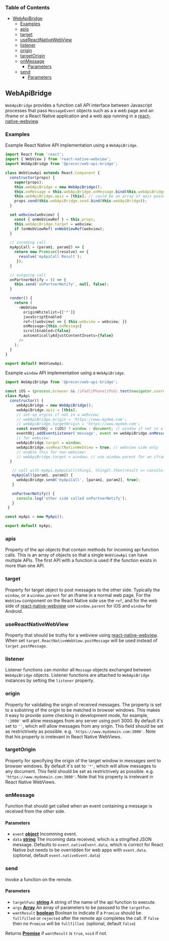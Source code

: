 <!-- Generated by documentation.js. Update this documentation by updating the source code. -->

### Table of Contents

-   [WebApiBridge][1]
    -   [Examples][2]
    -   [apis][3]
    -   [target][4]
    -   [useReactNativeWebView][5]
    -   [listener][6]
    -   [origin][7]
    -   [targetOrigin][8]
    -   [onMessage][9]
        -   [Parameters][10]
    -   [send][11]
        -   [Parameters][12]

## WebApiBridge

`WebApiBridge` provides a function call API interface between Javascript processes that pass `MessageEvent`
objects such as a a web page and an iframe or a React Native application and
a web app running in a [react-native-webview][13].

### Examples

Example React Native API implementation using a `WebApiBridge`.


```javascript
import React from 'react';
import { WebView } from 'react-native-webview';
import WebApiBridge from '@precor/web-api-bridge';

class WebViewApi extends React.Component {
  constructor(props) {
    super(props);
    this.webApiBridge = new WebApiBridge();
    this.onMessage = this.webApiBridge.onMessage.bind(this.webApiBridge);
    this.webApiBridge.apis = [this]; // could be an array of apis passed as a prop instead
    props.send(this.webApiBridge.send.bind(this.webApiBridge));
  }

  set webview(webview) {
    const { onWebViewRef } = this.props;
    this.webApiBridge.target = webview;
    if (onWebViewRef) onWebViewRef(webview);
  }

  // incoming call
  myApiCall = (param1, param2) => {
    return new Promise((resolve) => {
      resolve('myApiCall Result');
     });
  }

  // outgoing call
  onPartnerNotify = () => {
    this.send('onPartnerNotify', null, false);
  }

  render() {
    return (
      <WebView
        originWhitelist={['*']}
        javaScriptEnabled
        ref={(webview) => { this.webview = webview; }}
        onMessage={this.onMessage}
        scrollEnabled={false}
        automaticallyAdjustContentInsets={false}
      />
    );
  }
}

export default WebViewApi;
```

Example `window` API implementation using a `WebApiBridge`.


```javascript
import WebApiBridge from '@precor/web-api-bridge';

const iOS = (process.browser && /iPad|iPhone|iPod/.test(navigator.userAgent));
class MyApi
  constructor() {
     webApiBridge = new WebApiBridge();
     webApiBridge.apis = [this];
     // set-up orgins if not in a webview:
     // webApiBridge.origin = 'https://www.mydom.com';
     // webApiBridge.targetOrigin = 'https://www.mydom.com';
     const eventObj = (iOS) ? window : document; // window if not in a webview
     eventObj.addEventListener('message', event => webApiBridge.onMessage(event, event.data));
     // for webview:
     webApiBridge.target = window;
     webApiBridge.useReactNativeWebView = true; // webview side only
     // enable this for non-webview:
     // webApiBridge.target = window; // use window.parent for an iframe
  }

   // call with myApi.myApiCall(thing1, thing2).then(result => console.log(result));
   myApiCall(param1, param2) {
     webApiBridge.send('myApiCall', [param1, param2], true);
   }

   onPartnerNotify() {
     console.log('other side called onPartnerNotify');
   }
 }

const myApi = new MyApi();

export default myApi;
```

### apis

Property of the api objects that contain methods for incoming api function
calls. This is an array of objects so that a single `WebViewApi` can have
multiple APIs. The first API with a function is used if the function exists
in more than one API.

### target

Property for target object to post messages to the other side. Typically the `window`,
or a `window.parent` for an iframe in a normal web page. For the `WebView`
component on the React Native side use the `ref`, and for the web side of
[react-native-webview][13]
use `window.parent` for iOS and `window` for Android.

### useReactNativeWebView

Property that should be truthy for a webview using
[react-native-webview][13]. When set
`target.ReactNativeWebView.postMessage` will be used instead of `target.postMessage`.

### listener

Listener functions can monitor all `Message` objects exchanged
between `WebApiBridge` objects. Listener functions are attached to `WebApiBridge` instances
by setting the `listener` property.

### origin

Property for validating the origin of received messages. The property is set to a substring
of the origin to be matched in browser windows. This makes it easy to provide some checking
in development mode, for example, `':3000'` will allow messages from any server using port
3000\. By default it's set to `''`, which will allow messages from any origin. This field
should be set as restrictrively as possible. e.g. `'https://www.mydomain.com:3000'`. Note
that his property is irrelevant in React Native WebViews.

### targetOrigin

Property for specifying the origin of the target window in messages sent to browser windows.
By default it's set to `'*'`, which will allow messages to any document. This field
should be set as restrictrively as possible. e.g. `'https://www.mydomain.com:3000'`. Note
that his property is irrelevant in React Native WebViews.

### onMessage

Function that should get called when an event containing a message is received
from the other side.

#### Parameters

-   `event` **[object][14]** Incomming event.
-   `data` **[string][15]** The incoming data received, which is a stingified JSON
    message. Defaults to `event.nativeEvent.data`, which is correct for React Native
    but needs to be overridden for web apps with `event.data`. (optional, default `event.nativeEvent.data`)

### send

Invoke a function on the remote.

#### Parameters

-   `targetFunc` **[string][15]** A string of the name of the api function to execute.
-   `args` **[Array][16]** An array of parameters to be passsed to the `targetFun`.
-   `wantResult` **[boolean][17]** Boolean to indicate if a `Promise` should be `fullfilled`
       or `rejected` after the remote api completes the call. If `false` then no `Promise`
       will be `fullfilled`. (optional, default `false`)

Returns **[Promise][18]** if `wantResult` is `true`, `void` if not.

[1]: #webapibridge

[2]: #examples

[3]: #apis

[4]: #target

[5]: #usereactnativewebview

[6]: #listener

[7]: #origin

[8]: #targetorigin

[9]: #onmessage

[10]: #parameters

[11]: #send

[12]: #parameters-1

[13]: https://github.com/react-native-community/react-native-webview

[14]: https://developer.mozilla.org/docs/Web/JavaScript/Reference/Global_Objects/Object

[15]: https://developer.mozilla.org/docs/Web/JavaScript/Reference/Global_Objects/String

[16]: https://developer.mozilla.org/docs/Web/JavaScript/Reference/Global_Objects/Array

[17]: https://developer.mozilla.org/docs/Web/JavaScript/Reference/Global_Objects/Boolean

[18]: https://developer.mozilla.org/docs/Web/JavaScript/Reference/Global_Objects/Promise
